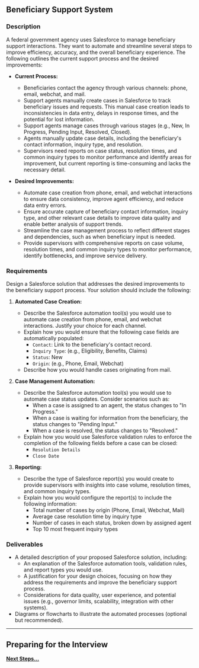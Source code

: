 ## Beneficiary Support System

### Description

A federal government agency uses Salesforce to manage beneficiary support interactions. They want to automate and streamline several steps to improve efficiency, accuracy, and the overall beneficiary experience. The following outlines the current support process and the desired improvements:

- **Current Process:**

  - Beneficiaries contact the agency through various channels: phone, email, webchat, and mail.
  - Support agents manually create cases in Salesforce to track beneficiary issues and requests. This manual case creation leads to inconsistencies in data entry, delays in response times, and the potential for lost information.
  - Support agents manage cases through various stages (e.g., New, In Progress, Pending Input, Resolved, Closed).
  - Agents manually update case details, including the beneficiary's contact information, inquiry type, and resolution.
  - Supervisors need reports on case status, resolution times, and common inquiry types to monitor performance and identify areas for improvement, but current reporting is time-consuming and lacks the necessary detail.

- **Desired Improvements:**

  - Automate case creation from phone, email, and webchat interactions to ensure data consistency, improve agent efficiency, and reduce data entry errors.
  - Ensure accurate capture of beneficiary contact information, inquiry type, and other relevant case details to improve data quality and enable better analysis of support trends.
  - Streamline the case management process to reflect different stages and dependencies, such as when beneficiary input is needed.
  - Provide supervisors with comprehensive reports on case volume, resolution times, and common inquiry types to monitor performance, identify bottlenecks, and improve service delivery.

### Requirements

Design a Salesforce solution that addresses the desired improvements to the beneficiary support process. Your solution should include the following:

1.  **Automated Case Creation:**

    - Describe the Salesforce automation tool(s) you would use to automate case creation from phone, email, and webchat interactions. Justify your choice for each channel.
    - Explain how you would ensure that the following case fields are automatically populated:
      - `Contact`: Link to the beneficiary's contact record.
      - `Inquiry Type`: (e.g., Eligibility, Benefits, Claims)
      - `Status`: New
      - `Origin`: (e.g., Phone, Email, Webchat)
    - Describe how you would handle cases originating from mail.

2.  **Case Management Automation:**

    - Describe the Salesforce automation tool(s) you would use to automate case status updates. Consider scenarios such as:
      - When a case is assigned to an agent, the status changes to "In Progress."
      - When a case is waiting for information from the beneficiary, the status changes to "Pending Input."
      - When a case is resolved, the status changes to "Resolved."
    - Explain how you would use Salesforce validation rules to enforce the completion of the following fields before a case can be closed:
      - `Resolution Details`
      - `Close Date`

3.  **Reporting:**

    - Describe the type of Salesforce report(s) you would create to provide supervisors with insights into case volume, resolution times, and common inquiry types.
    - Explain how you would configure the report(s) to include the following information:
      - Total number of cases by origin (Phone, Email, Webchat, Mail)
      - Average case resolution time by inquiry type
      - Number of cases in each status, broken down by assigned agent
      - Top 10 most frequent inquiry types

### Deliverables

- A detailed description of your proposed Salesforce solution, including:
  - An explanation of the Salesforce automation tools, validation rules, and report types you would use.
  - A justification for your design choices, focusing on how they address the requirements and improve the beneficiary support process.
  - Considerations for data quality, user experience, and potential issues (e.g., governor limits, scalability, integration with other systems).
- Diagrams or flowcharts to illustrate the automated processes (optional but recommended).

---

## Preparing for the Interview

**[Next Steps...](../../next-steps.md)**
